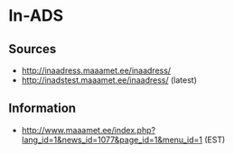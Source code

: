 # In-ADS

## Sources
* http://inaadress.maaamet.ee/inaadress/
* http://inadstest.maaamet.ee/inaadress/ (latest)

## Information
* http://www.maaamet.ee/index.php?lang_id=1&news_id=1077&page_id=1&menu_id=1 (EST)

